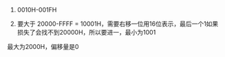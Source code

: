 1) 0010H-001FH

2) 要大于 20000-FFFF =  10001H，需要右移一位用16位表示，最后一个1如果损失了会找不到20000H，所以要进一，最小为1001

最大为2000H，偏移量是0